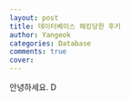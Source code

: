 ```yaml
---
layout: post
title: 데이터베이스 해킹당한 후키
author: Yangeok
categories: Database
comments: true
cover:
---
```


안녕하세요. D
